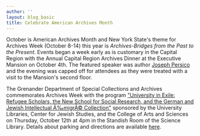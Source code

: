 ```yaml
---
author: ''
layout: blog_basic
title: Celebrate American Archives Month
---
```

<div class="entry-body">
<p>October is American Archives Month and New York State's theme for Archives Week (October 8-14) this year is <em>Archives-Bridges from the Past to the Present</em>. Events began a week early as is customary in the Capital Region with the Annual Capital Region Archives Dinner at the Executive Mansion on October 4th. The featured speaker was author <a href="https://archives.albany.edu/description/catalog/apap030">Joseph Persico</a> and the evening was capped off for attendees as they were treated with a visit to the Mansion's second floor.</p>
<p>The Grenander Department of Special Collections and Archives commemorates Archives Week with the program <a href="{{ site.url }}/2006/08/german_and_jewish_intellectual.html">"University in Exile: Refugee Scholars, the New School for Social Research, and the German and Jewish Intellectual Ã‰migrÃ© Collection"</a> sponsored by the University Libraries, Center for Jewish Studies, and the College of Arts and Sciences on Thursday, October 12th at 4pm in the Standish Room of the Science Library. Details about parking and directions are available <a href="{{ site.url }}/directions">here</a>.</p>
</div>